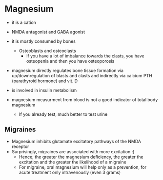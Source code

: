 # Magnesium   
- it is a cation   
- NMDA antagonist and GABA agonist   
- it is mostly consumed by bones   
    - Osteoblasts and osteoclasts   
        - If you have a lot of imbalance towards the clasts, you have osteopenia and then you have osteoporosis   
   
   
- magnesium directly regulates bone tissue formation via up/downregulation of blasts and clasts and indirectly via calcium PTH (parathyroid hormone) and vit. D   
- is involved in insulin metabolism   
- magnesium measurment from blood is not a good indicator of total body magnesium   
    - If you already test, much better to test urine   
   
   
## Migraines   
- Magnesium inhibits glutamate excitatory pathways of the NMDA receptor   
- Surprisingly, migraines are associated with more excitation :)   
    - Hence; the greater the magnesium deficiency, the greater the excitation and the greater the likelihood of a migraine   
    - For migraine, oral magnesium will help only as a prevention, for acute treatment only intravenously (even 3 grams)   
